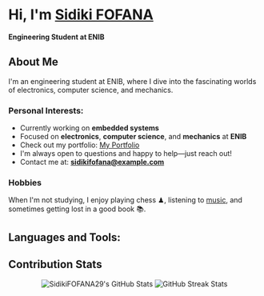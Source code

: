 # Hi, I'm [Sidiki FOFANA](https://github.com/SidikiFOFANA29) 

**Engineering Student at ENIB**

## About Me
I'm an engineering student at ENIB, where I dive into the fascinating worlds of electronics, computer science, and mechanics.

### Personal Interests:
- Currently working on **embedded systems**
- Focused on **electronics**, **computer science**, and **mechanics** at **ENIB**
- Check out my portfolio: [My Portfolio](https://SidikiFOFANA29.github.io/)
- I'm always open to questions and happy to help—just reach out!
- Contact me at: **sidikifofana@example.com**

### Hobbies
When I'm not studying, I enjoy playing chess ♟, listening to [music](https://open.spotify.com/), and sometimes getting lost in a good book 📚.

## Languages and Tools:
<p align="center">
    <!-- Ajoutez des icônes avec les véritables URL des images ici -->
</p>

## Contribution Stats
<p align="center">
    <img src="https://github-readme-stats.vercel.app/api?username=SidikiFOFANA29&show_icons=true&locale=en&theme=radical" alt="SidikiFOFANA29's GitHub Stats" />
    <img src="https://github-readme-streak-stats.herokuapp.com/?user=SidikiFOFANA29&theme=radical" alt="GitHub Streak Stats" />
</p>
